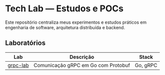 # Tech Lab — Estudos e POCs

Este repositório centraliza meus experimentos e estudos práticos em engenharia de software, arquitetura distribuída e backend.

## Laboratórios

| Lab | Descrição | Stack |
|-----|------------|--------|
| [grpc-lab](./grpc-lab) | Comunicação gRPC em Go com Protobuf | Go, gRPC |